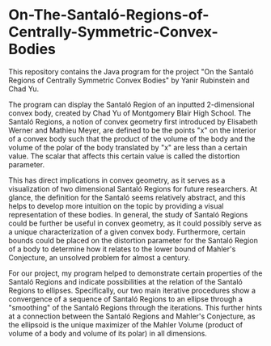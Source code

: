 # On-The-Santaló-Regions-of-Centrally-Symmetric-Convex-Bodies
This repository contains the Java program for the project "On the Santaló Regions of Centrally Symmetric Convex Bodies" by Yanir Rubinstein and Chad Yu.

The program can display the Santaló Region of an inputted 2-dimensional convex body, created by Chad Yu of Montgomery Blair High School. The Santaló Regions, a notion of convex geometry first introduced by Elisabeth Werner and Mathieu Meyer, are defined to be the points "x" on the interior of a convex body such that the product of the volume of the body and the volume of the polar of the body translated by "x" are less than a certain value. The scalar that affects this certain value is called the distortion parameter. 

This has direct implications in convex geometry, as it serves as a visualization of two dimensional Santaló Regions for future researchers. At glance, the definition for the Santaló seems relatively abstract, and this helps to develop more intuition on the topic by providing a visual representation of these bodies. In general, the study of Santaló Regions could be further be useful in convex geometry, as it could possibly serve as a unique characterization of a given convex body. Furthermore, certain bounds could be placed on the distortion parameter for the Santaló Region of a body to determine how it relates to the lower bound of Mahler's Conjecture, an unsolved problem for almost a century. 

For our project, my program helped to demonstrate certain properties of the Santaló Regions and indicate possibilities at the relation of the Santaló Regions to ellipses. Specifically, our two main iterative procedures show a convergence of a sequence of Santaló Regions to an ellipse through a "smoothing" of the Santaló Regions through the iterations. This further hints at a connection between the Santaló Regions and Mahler's Conjecture, as the ellipsoid is the unique maximizer of the Mahler Volume (product of volume of a body and volume of its polar) in all dimensions. 
